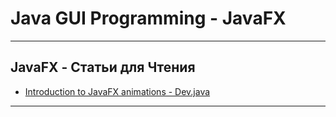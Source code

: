 # Java GUI Programming - JavaFX

---

## JavaFX - Статьи для Чтения

* [Introduction to JavaFX animations - Dev.java](https://dev.java/learn/javafx-animations/)

---

